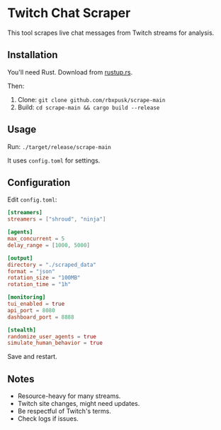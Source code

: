 # Twitch Chat Scraper

This tool scrapes live chat messages from Twitch streams for analysis.

## Installation

You'll need Rust. Download from [rustup.rs](https://rustup.rs/).

Then:
1. Clone: `git clone github.com/rbxpusk/scrape-main`
2. Build: `cd scrape-main && cargo build --release`

## Usage

Run: `./target/release/scrape-main`

It uses `config.toml` for settings.

## Configuration

Edit `config.toml`:

```toml
[streamers]
streamers = ["shroud", "ninja"]

[agents]
max_concurrent = 5
delay_range = [1000, 5000]

[output]
directory = "./scraped_data"
format = "json"
rotation_size = "100MB"
rotation_time = "1h"

[monitoring]
tui_enabled = true
api_port = 8080
dashboard_port = 8888

[stealth]
randomize_user_agents = true
simulate_human_behavior = true
```

Save and restart.

## Notes

- Resource-heavy for many streams.
- Twitch site changes, might need updates.
- Be respectful of Twitch's terms.
- Check logs if issues.
